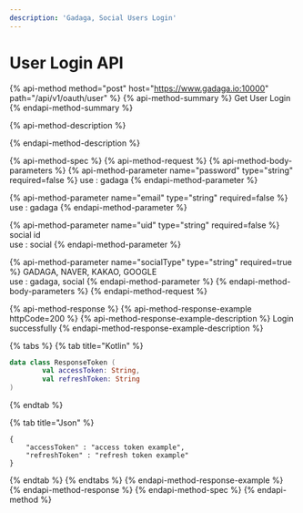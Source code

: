 ```yaml
---
description: 'Gadaga, Social Users Login'
---
```


# User Login API

{% api-method method="post" host="https://www.gadaga.io:10000" path="/api/v1/oauth/user" %}
{% api-method-summary %}
Get User Login
{% endapi-method-summary %}

{% api-method-description %}

{% endapi-method-description %}

{% api-method-spec %}
{% api-method-request %}
{% api-method-body-parameters %}
{% api-method-parameter name="password" type="string" required=false %}
use : gadaga
{% endapi-method-parameter %}

{% api-method-parameter name="email" type="string" required=false %}
use : gadaga
{% endapi-method-parameter %}

{% api-method-parameter name="uid" type="string" required=false %}
social id  
use : social
{% endapi-method-parameter %}

{% api-method-parameter name="socialType" type="string" required=true %}
GADAGA, NAVER, KAKAO, GOOGLE  
use : gadaga, social
{% endapi-method-parameter %}
{% endapi-method-body-parameters %}
{% endapi-method-request %}

{% api-method-response %}
{% api-method-response-example httpCode=200 %}
{% api-method-response-example-description %}
Login successfully
{% endapi-method-response-example-description %}

{% tabs %}
{% tab title="Kotlin" %}
```kotlin
data class ResponseToken (
        val accessToken: String,
        val refreshToken: String
)
```
{% endtab %}

{% tab title="Json" %}
```
{
    "accessToken" : "access token example",
    "refreshToken" : "refresh token example"
}
```
{% endtab %}
{% endtabs %}
{% endapi-method-response-example %}
{% endapi-method-response %}
{% endapi-method-spec %}
{% endapi-method %}



